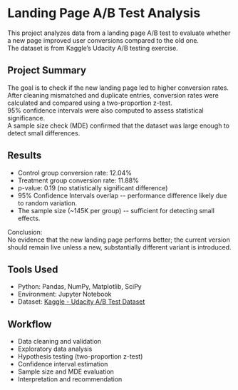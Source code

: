 # Landing Page A/B Test Analysis
This project analyzes data from a landing page A/B test to evaluate whether a new page improved user conversions compared to the old one.  
The dataset is from Kaggle’s Udacity A/B testing exercise.

## Project Summary
The goal is to check if the new landing page led to higher conversion rates.  
After cleaning mismatched and duplicate entries, conversion rates were calculated and compared using a two-proportion z-test.  
95% confidence intervals were also computed to assess statistical significance.  
A sample size check (MDE) confirmed that the dataset was large enough to detect small differences.

## Results
- Control group conversion rate: 12.04%
- Treatment group conversion rate: 11.88%  
- p-value: 0.19 (no statistically significant difference)  
- 95% Confidence Intervals overlap -- performance difference likely due to random variation.  
- The sample size (~145K per group) -- sufficient for detecting small effects.

Conclusion:  
No evidence that the new landing page performs better; the current version should remain live unless a new, substantially different variant is introduced.

## Tools Used
- Python: Pandas, NumPy, Matplotlib, SciPy  
- Environment: Jupyter Notebook  
- Dataset: [Kaggle - Udacity A/B Test Dataset](https://www.kaggle.com/datasets)

## Workflow
- Data cleaning and validation  
- Exploratory data analysis  
- Hypothesis testing (two-proportion z-test)  
- Confidence interval estimation  
- Sample size and MDE evaluation  
- Interpretation and recommendation